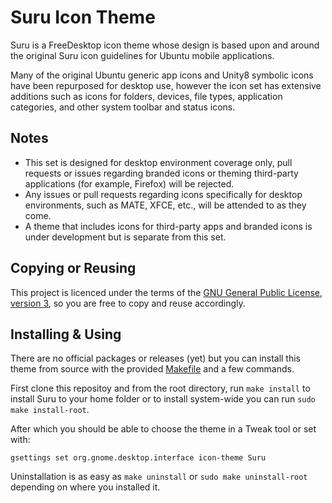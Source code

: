 Suru Icon Theme
================

Suru is a FreeDesktop icon theme whose design is based upon and around the original Suru icon guidelines for Ubuntu mobile applications.

Many of the original Ubuntu generic app icons and Unity8 symbolic icons have been repurposed for desktop use, however the icon set has extensive additions such as icons for folders, devices, file types, application categories, and other system toolbar and status icons.

## Notes

 - This set is designed for desktop environment coverage only, pull requests or issues regarding branded icons or theming third-party applications (for example, Firefox) will be rejected.
 - Any issues or pull requests regarding icons specifically for desktop environments, such as MATE, XFCE, etc., will be attended to as they come.
 - A theme that includes icons for third-party apps and branded icons is under development but is separate from this set.

## Copying or Reusing

This project is licenced under the terms of the [GNU General Public License, version 3](https://www.gnu.org/licenses/gpl-3.0.txt), so you are free to copy and reuse accordingly.

## Installing & Using

There are no official packages or releases (yet) but you can install this theme from source with the provided [Makefile](/Makefile) and a few commands.

First clone this repositoy and from the root directory, run `make install` to install Suru to your home folder or to install system-wide you can run `sudo make install-root`.

After which you should be able to choose the theme in a Tweak tool or set with:

    gsettings set org.gnome.desktop.interface icon-theme Suru
    
Uninstallation is as easy as `make uninstall` or `sudo make uninstall-root` depending on where you installed it.
